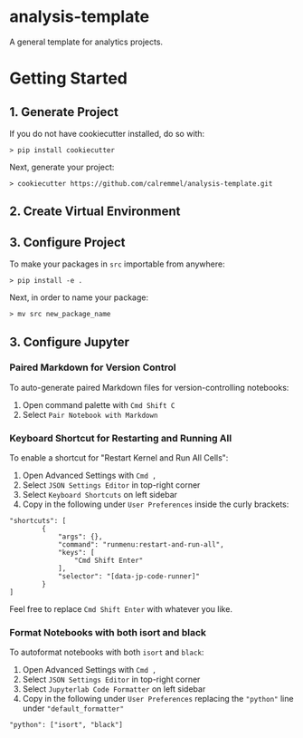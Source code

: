 # analysis-template
A general template for analytics projects.

# Getting Started

## 1. Generate Project

If you do not have cookiecutter installed, do so with:

```
> pip install cookiecutter
```

Next, generate your project:

```
> cookiecutter https://github.com/calremmel/analysis-template.git
```

## 2. Create Virtual Environment

## 3. Configure Project

To make your packages in `src` importable from anywhere:

```
> pip install -e .
```

Next, in order to name your package:

```
> mv src new_package_name
```

## 3. Configure Jupyter

### Paired Markdown for Version Control

To auto-generate paired Markdown files for version-controlling notebooks:

1. Open command palette with `Cmd Shift C`
2. Select `Pair Notebook with Markdown`

### Keyboard Shortcut for Restarting and Running All

To enable a shortcut for "Restart Kernel and Run All Cells":

1. Open Advanced Settings with `Cmd ,`
2. Select `JSON Settings Editor` in top-right corner
3. Select `Keyboard Shortcuts` on left sidebar
4. Copy in the following under `User Preferences` inside the curly brackets:

```
"shortcuts": [
        {
            "args": {},
            "command": "runmenu:restart-and-run-all",
            "keys": [
                "Cmd Shift Enter"
            ],
            "selector": "[data-jp-code-runner]"
        }
]
```

Feel free to replace `Cmd Shift Enter` with whatever you like.

### Format Notebooks with both isort and black

To autoformat notebooks with both `isort` and `black`:

1. Open Advanced Settings with `Cmd ,`
2. Select `JSON Settings Editor` in top-right corner
3. Select `Jupyterlab Code Formatter` on left sidebar
4. Copy in the following under `User Preferences` replacing the `"python"` line under `"default_formatter"`

```
"python": ["isort", "black"]
```